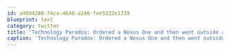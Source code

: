 ```yaml
---
id: a4894288-74ca-4640-a246-fee5332e1739
blueprint: text
category: twitter
title: 'Technology Paradox: Ordered a Nexus One and then went outside and turned my compost pile'
caption: 'Technology Paradox: Ordered a Nexus One and then went outside and turned my compost pile'
---
```

